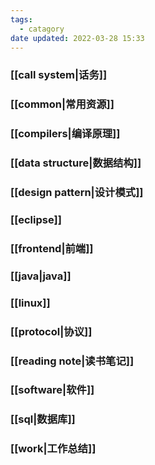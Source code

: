 ```yaml
---
tags:
  - catagory
date updated: 2022-03-28 15:33
---
```


### [[call system|话务]]

### [[common|常用资源]]

### [[compilers|编译原理]]

### [[data structure|数据结构]]

### [[design pattern|设计模式]]

### [[eclipse]]

### [[frontend|前端]]

### [[java|java]]

### [[linux]]

### [[protocol|协议]]

### [[reading note|读书笔记]]

### [[software|软件]]

### [[sql|数据库]]

### [[work|工作总结]]
